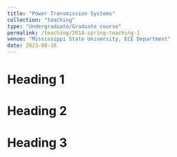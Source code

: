 ```yaml
---
title: "Power Transmission Systems"
collection: "teaching"
type: "Undergraduate/Graduate course"
permalink: /teaching/2014-spring-teaching-1
venue: "Mississippi State University, ECE Department"
date: 2023-08-16
---
```



Heading 1
======

Heading 2
======

Heading 3
======
